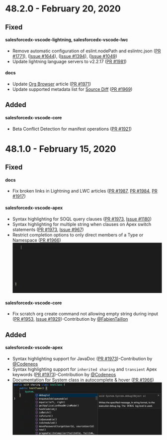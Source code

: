 # 48.2.0 - February 20, 2020

## Fixed

#### salesforcedx-vscode-lightning, salesforcedx-vscode-lwc

- Remove automatic configuration of eslint.nodePath and eslintrc.json ([PR #1771](https://github.com/forcedotcom/salesforcedx-vscode/pull/1771)), ([Issue #1644](https://github.com/forcedotcom/salesforcedx-vscode/issues/1644)), ([Issue #1394](https://github.com/forcedotcom/salesforcedx-vscode/issues/1394)), ([Issue #1049](https://github.com/forcedotcom/salesforcedx-vscode/issues/1049))
- Update lightning language servers to v2.2.17 ([PR #1981](https://github.com/forcedotcom/salesforcedx-vscode/pull/1981))

#### docs

- Update [Org Browser](https://forcedotcom.github.io/salesforcedx-vscode/articles/user-guide/org-browser) article ([PR #1971](https://github.com/forcedotcom/salesforcedx-vscode/pull/1971))
- Update supported metadata list for [Source Diff](https://forcedotcom.github.io/salesforcedx-vscode/articles/user-guide/source-diff) ([PR #1969](https://github.com/forcedotcom/salesforcedx-vscode/pull/1969))

## Added

#### salesforcedx-vscode-core

- Beta Conflict Detection for manifest operations ([PR #1921](https://github.com/forcedotcom/salesforcedx-vscode/pull/1921))

# 48.1.0 - February 15, 2020

## Fixed

#### docs

- Fix broken links in Lightning and LWC articles ([PR #1987](https://github.com/forcedotcom/salesforcedx-vscode/pull/1987), [PR #1984](https://github.com/forcedotcom/salesforcedx-vscode/pull/1984), [PR #1917](https://github.com/forcedotcom/salesforcedx-vscode/pull/1917))

#### salesforcedx-vscode-apex

- Syntax highlighting for SOQL query clauses ([PR #1973](https://github.com/forcedotcom/salesforcedx-vscode/pull/1973), [Issue #1180](https://github.com/forcedotcom/salesforcedx-vscode/issues/1180))
- Syntax highlighting for multiple string when clauses on Apex switch statements ([PR #1973](https://github.com/forcedotcom/salesforcedx-vscode/pull/1973), [Issue #967](https://github.com/forcedotcom/salesforcedx-vscode/issues/967))
- Restrict completion options to only direct members of a Type or Namespace ([PR #1966](https://github.com/forcedotcom/salesforcedx-vscode/pull/1966))
  ![GIF showing Apex code completion options](https://raw.githubusercontent.com/forcedotcom/salesforcedx-vscode/develop/packages/salesforcedx-vscode/images/48.1.0/completion-dot-notation.gif)

#### salesforcedx-vscode-core

- Fix scratch org create command not allowing empty string during input ([PR #1953](https://github.com/forcedotcom/salesforcedx-vscode/pull/1953), [Issue #1929](https://github.com/forcedotcom/salesforcedx-vscode/issues/1929))-Contribution by [@FabienTaillon](https://github.com/FabienTaillon)

## Added

#### salesforcedx-vscode-apex

- Syntax highlighting support for JavaDoc ([PR #1973](https://github.com/forcedotcom/salesforcedx-vscode/pull/1973))-Contribution by [@Codeneos](https://github.com/Codeneos)
- Syntax highlighting support for `inherited sharing` and `transient` Apex keywords ([PR #1973](https://github.com/forcedotcom/salesforcedx-vscode/pull/1973))-Contribution by [@Codeneos](https://github.com/Codeneos)
- Documentation for System class in autocomplete & hover ([PR #1966](https://github.com/forcedotcom/salesforcedx-vscode/pull/1966))
  ![GIF showing Apex code completion with documentation](https://raw.githubusercontent.com/forcedotcom/salesforcedx-vscode/develop/packages/salesforcedx-vscode/images/48.1.0/system-class-docs.gif)
